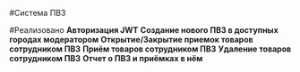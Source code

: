 #Система ПВЗ

#Реализовано
**Авторизация JWT**
**Создание нового ПВЗ в доступных городах модератором**
**Открытие/Закрытие приемок товаров сотрудником ПВЗ**
**Приём товаров сотрудником ПВЗ**
**Удаление товаров сотрудником ПВЗ**
**Отчет о ПВЗ и приёмках в нём**
